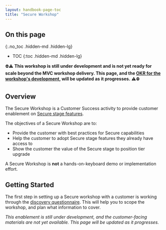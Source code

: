 ```yaml
---
layout: handbook-page-toc
title: "Secure Workshop"
---
```


## On this page
{:.no_toc .hidden-md .hidden-lg}

- TOC
{:toc .hidden-md .hidden-lg}

⛔️⚠️ **This workshop is still under development and is not yet ready for scale beyond the MVC workshop delivery. This page, and the [OKR for the workshop's development](https://gitlab.com/gitlab-com/customer-success/okrs/-/issues/128), will be updated as it progresses.** ⚠️⛔️

## Overview

The Secure Workshop is a Customer Success activity to provide customer enablement on [Secure stage features](https://about.gitlab.com/stages-devops-lifecycle/secure/).

The objectives of a Secure Workshop are to:

- Provide the customer with best practices for Secure capabilities
- Help the customer to adopt Secure stage features they already have access to
- Show the customer the value of the Secure stage to position tier upgrade

A Secure Workshop is **not** a hands-on-keyboard demo or implementation effort.

## Getting Started

The first step in setting up a Secure workshop with a customer is working through the [discovery questionnaire](https://docs.google.com/document/d/1bQwVFU1UInjdIg5oSoNHXT8O1PdupKXCIft0yeAhgE8/edit?usp=sharing). This will help you to scope the workshop, and plan what information to cover.

_This enablement is still under development, and the customer-facing materials are not yet available. This page will be updated as it progresses._
